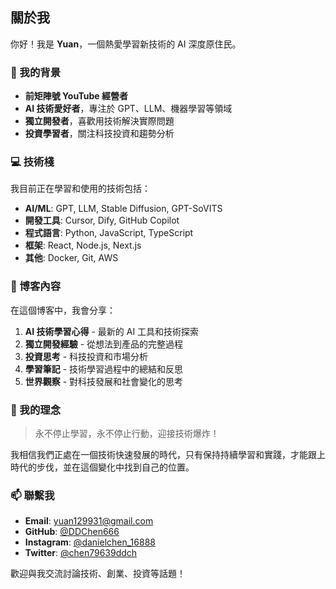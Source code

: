 ## 關於我

你好！我是 **Yuan**，一個熱愛學習新技術的 AI 深度原住民。

### 🚀 我的背景

- **前矩陣號 YouTube 經營者**
- **AI 技術愛好者**，專注於 GPT、LLM、機器學習等領域
- **獨立開發者**，喜歡用技術解決實際問題
- **投資學習者**，關注科技投資和趨勢分析

### 💻 技術棧

我目前正在學習和使用的技術包括：

- **AI/ML**: GPT, LLM, Stable Diffusion, GPT-SoVITS
- **開發工具**: Cursor, Dify, GitHub Copilot
- **程式語言**: Python, JavaScript, TypeScript
- **框架**: React, Node.js, Next.js
- **其他**: Docker, Git, AWS

### 📝 博客內容

在這個博客中，我會分享：

1. **AI 技術學習心得** - 最新的 AI 工具和技術探索
2. **獨立開發經驗** - 從想法到產品的完整過程
3. **投資思考** - 科技投資和市場分析
4. **學習筆記** - 技術學習過程中的總結和反思
5. **世界觀察** - 對科技發展和社會變化的思考

### 🎯 我的理念

> 永不停止學習，永不停止行動，迎接技術爆炸！

我相信我們正處在一個技術快速發展的時代，只有保持持續學習和實踐，才能跟上時代的步伐，並在這個變化中找到自己的位置。

### 📫 聯繫我

- **Email**: yuan129931@gmail.com
- **GitHub**: [@DDChen666](https://github.com/DDChen666)
- **Instagram**: [@danielchen_16888](https://www.instagram.com/danielchen_16888/)
- **Twitter**: [@chen79639ddch](https://twitter.com/chen79639ddch)

歡迎與我交流討論技術、創業、投資等話題！